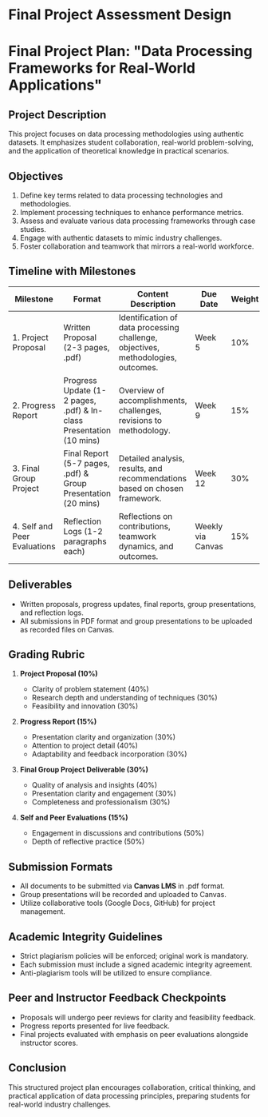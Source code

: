 Final Project Assessment Design
===============================

# Final Project Plan: **"Data Processing Frameworks for Real-World Applications"**

## Project Description
This project focuses on data processing methodologies using authentic datasets. It emphasizes student collaboration, real-world problem-solving, and the application of theoretical knowledge in practical scenarios.

## Objectives
1. Define key terms related to data processing technologies and methodologies.
2. Implement processing techniques to enhance performance metrics.
3. Assess and evaluate various data processing frameworks through case studies.
4. Engage with authentic datasets to mimic industry challenges.
5. Foster collaboration and teamwork that mirrors a real-world workforce.

## Timeline with Milestones

| Milestone                      | Format                                      | Content Description                                                                  | Due Date        | Weight |
|-------------------------------|---------------------------------------------|-------------------------------------------------------------------------------------|-----------------|--------|
| 1. Project Proposal           | Written Proposal (2-3 pages, .pdf)        | Identification of data processing challenge, objectives, methodologies, outcomes.  | Week 5          | 10%    |
| 2. Progress Report            | Progress Update (1-2 pages, .pdf) & In-class Presentation (10 mins) | Overview of accomplishments, challenges, revisions to methodology.                  | Week 9          | 15%    |
| 3. Final Group Project        | Final Report (5-7 pages, .pdf) & Group Presentation (20 mins) | Detailed analysis, results, and recommendations based on chosen framework.         | Week 12         | 30%    |
| 4. Self and Peer Evaluations  | Reflection Logs (1-2 paragraphs each)    | Reflections on contributions, teamwork dynamics, and outcomes.                     | Weekly via Canvas| 15%    |

## Deliverables
- Written proposals, progress updates, final reports, group presentations, and reflection logs.
- All submissions in PDF format and group presentations to be uploaded as recorded files on Canvas.

## Grading Rubric

1. **Project Proposal (10%)**
   - Clarity of problem statement (40%)
   - Research depth and understanding of techniques (30%)
   - Feasibility and innovation (30%)

2. **Progress Report (15%)**
   - Presentation clarity and organization (30%)
   - Attention to project detail (40%)
   - Adaptability and feedback incorporation (30%)

3. **Final Group Project Deliverable (30%)**
   - Quality of analysis and insights (40%)
   - Presentation clarity and engagement (30%)
   - Completeness and professionalism (30%)

4. **Self and Peer Evaluations (15%)**
   - Engagement in discussions and contributions (50%)
   - Depth of reflective practice (50%)

## Submission Formats
- All documents to be submitted via **Canvas LMS** in .pdf format.
- Group presentations will be recorded and uploaded to Canvas.
- Utilize collaborative tools (Google Docs, GitHub) for project management.

## Academic Integrity Guidelines
- Strict plagiarism policies will be enforced; original work is mandatory.
- Each submission must include a signed academic integrity agreement.
- Anti-plagiarism tools will be utilized to ensure compliance.

## Peer and Instructor Feedback Checkpoints
- Proposals will undergo peer reviews for clarity and feasibility feedback.
- Progress reports presented for live feedback.
- Final projects evaluated with emphasis on peer evaluations alongside instructor scores.

## Conclusion
This structured project plan encourages collaboration, critical thinking, and practical application of data processing principles, preparing students for real-world industry challenges.